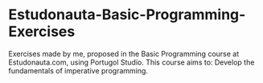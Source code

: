 # Estudonauta-Basic-Programming-Exercises
Exercises made by me, proposed in the Basic Programming course at Estudonauta.com, using Portugol Studio. This course aims to: Develop the fundamentals of imperative programming.
